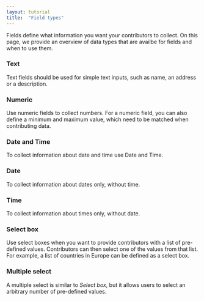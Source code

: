 ```yaml
---
layout: tutorial
title:  "Field types"
---
```


Fields define what information you want your contributors to collect. On this page, we provide an overview of data types that are availbe for fields and when to use them.

### Text

Text fields should be used for simple text inputs, such as name, an address or a description.

### Numeric

Use numeric fields to collect numbers. For a numeric field, you can also define a minimum and maximum value, which need to be matched when contributing data.

### Date and Time

To collect information about date and time use Date and Time.

### Date

To collect information about dates only, without time.

### Time

To collect information about times only, without date.

### Select box

Use select boxes when you want to provide contributors with a list of pre-defined values. Contributors can then select one of the values from that list. For example, a list of countries in Europe can be defined as a select box.

### Multiple select

A multiple select is similar to _Select box_, but it allows users to select an arbitrary number of pre-defined values.

